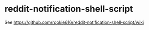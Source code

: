 reddit-notification-shell-script
================================
See https://github.com/rookie616/reddit-notification-shell-script/wiki
